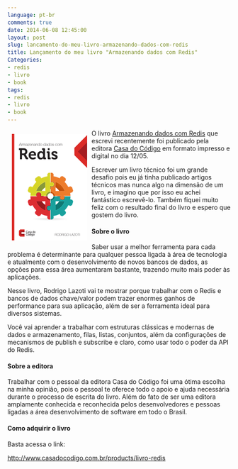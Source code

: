 ```yaml
---
language: pt-br
comments: true
date: 2014-06-08 12:45:00
layout: post
slug: lancamento-do-meu-livro-armazenando-dados-com-redis
title: Lançamento do meu livro "Armazenando dados com Redis"
Categories:
- redis
- livro
- book
tags:
- redis
- livro
- book
---
```


<img style="float: left; padding: 10px" src="/images/2014/05/25/redis_large.png" />

O livro <a href="http://www.casadocodigo.com.br/products/livro-redis" target="_blank">Armazenando dados com Redis</a> que escrevi recentemente foi publicado pela editora <a href="http://casadocodigo.com.br" target="_blank">Casa do Código</a> em formato impresso e digital no dia 12/05.

Escrever um livro técnico foi um grande desafio pois eu já tinha publicado artigos técnicos mas nunca algo na dimensão de um livro, e imagino que por isso eu achei fantástico escrevê-lo. Também fiquei muito feliz com o resultado final do livro e espero que gostem do livro.

#### Sobre o livro

Saber usar a melhor ferramenta para cada problema é determinante para qualquer pessoa ligada à área de tecnologia e atualmente com o desenvolvimento de novos bancos de dados, as opções para essa área aumentaram bastante, trazendo muito mais poder às aplicações.

Nesse livro, Rodrigo Lazoti vai te mostrar porque trabalhar com o Redis e bancos de dados chave/valor podem trazer enormes ganhos de performance para sua aplicação, além de ser a ferramenta ideal para diversos sistemas.

Você vai aprender a trabalhar com estruturas clássicas e modernas de dados e armazenamento, filas, listas, conjuntos, além da configurações de mecanismos de publish e subscribe e claro, como usar todo o poder da API do Redis.

#### Sobre a editora

Trabalhar com o pessoal da editora Casa do Código foi uma ótima escolha na minha opinião, pois o pessoal te oferece todo o apoio e ajuda necessária durante o processo de escrita do livro. Além do fato de ser uma editora amplamente conhecida e reconhecida pelos desenvolvedores e pessoas ligadas a área desenvolvimento de software em todo o Brasil.

#### Como adquirir o livro

Basta acessa o link:

<a href="http://www.casadocodigo.com.br/products/livro-redis" target="_blank">http://www.casadocodigo.com.br/products/livro-redis</a>

